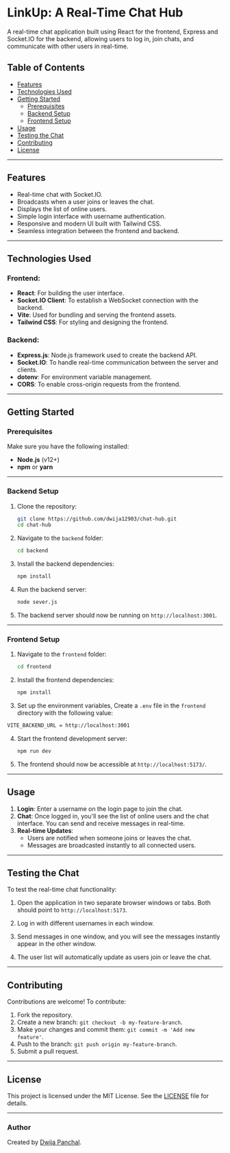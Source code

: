 # **LinkUp: A Real-Time Chat Hub**

A real-time chat application built using React for the frontend, Express and Socket.IO for the backend, allowing users to log in, join chats, and communicate with other users in real-time.

## **Table of Contents**
- [Features](#features)
- [Technologies Used](#technologies-used)
- [Getting Started](#getting-started)
  - [Prerequisites](#prerequisites)
  - [Backend Setup](#backend-setup)
  - [Frontend Setup](#frontend-setup)
- [Usage](#usage)
- [Testing the Chat](#testing-the-chat)
- [Contributing](#contributing)
- [License](#license)

---

## **Features**

- Real-time chat with Socket.IO.
- Broadcasts when a user joins or leaves the chat.
- Displays the list of online users.
- Simple login interface with username authentication.
- Responsive and modern UI built with Tailwind CSS.
- Seamless integration between the frontend and backend.

---

## **Technologies Used**

### **Frontend:**
- **React**: For building the user interface.
- **Socket.IO Client**: To establish a WebSocket connection with the backend.
- **Vite**: Used for bundling and serving the frontend assets.
- **Tailwind CSS**: For styling and designing the frontend.

### **Backend:**
- **Express.js**: Node.js framework used to create the backend API.
- **Socket.IO**: To handle real-time communication between the server and clients.
- **dotenv**: For environment variable management.
- **CORS**: To enable cross-origin requests from the frontend.

---

## **Getting Started**

### **Prerequisites**
Make sure you have the following installed:
- **Node.js** (v12+)
- **npm** or **yarn**

---

### **Backend Setup**

1. Clone the repository:
   ```bash
   git clone https://github.com/dwija12903/chat-hub.git
   cd chat-hub
   ```

2. Navigate to the `backend` folder:
   ```bash
   cd backend
   ```

3. Install the backend dependencies:
   ```bash
   npm install
   ```

4. Run the backend server:
   ```bash
   node sever.js
   ```

5. The backend server should now be running on `http://localhost:3001`.

---

### **Frontend Setup**

1. Navigate to the `frontend` folder:
   ```bash
   cd frontend
   ```

2. Install the frontend dependencies:
   ```bash
   npm install
   ```

3. Set up the environment variables, Create a `.env` file in the `frontend` directory with the following value:

```bash
VITE_BACKEND_URL = http://localhost:3001
```

4. Start the frontend development server:
   ```bash
   npm run dev
   ```

5. The frontend should now be accessible at `http://localhost:5173/`.

---

## **Usage**

1. **Login**: Enter a username on the login page to join the chat.
2. **Chat**: Once logged in, you'll see the list of online users and the chat interface. You can send and receive messages in real-time.
3. **Real-time Updates**:
   - Users are notified when someone joins or leaves the chat.
   - Messages are broadcasted instantly to all connected users.

---

## **Testing the Chat**

To test the real-time chat functionality:

1. Open the application in two separate browser windows or tabs. Both should point to `http://localhost:5173`.
   
2. Log in with different usernames in each window.

3. Send messages in one window, and you will see the messages instantly appear in the other window.

4. The user list will automatically update as users join or leave the chat.

---

## **Contributing**

Contributions are welcome! To contribute:

1. Fork the repository.
2. Create a new branch: `git checkout -b my-feature-branch`.
3. Make your changes and commit them: `git commit -m 'Add new feature'`.
4. Push to the branch: `git push origin my-feature-branch`.
5. Submit a pull request.

---

## **License**

This project is licensed under the MIT License. See the [LICENSE](./LICENSE) file for details.

---

### **Author**

Created by [Dwija Panchal](https://www.linkedin.com/in/dwijapanchal).